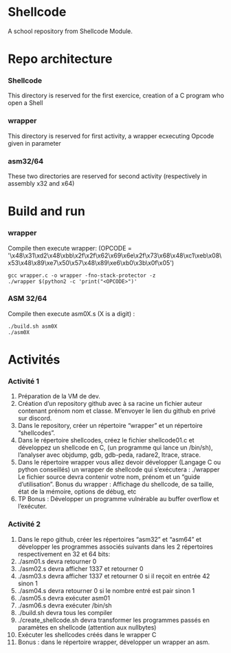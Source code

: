# Shellcode
A school repository from Shellcode Module.

# Repo architecture
### Shellcode
This directory is reserved for the first exercice, creation of a C program who open a Shell 
### wrapper
This directory is reserved for first activity, a wrapper ecxecuting Opcode given in parameter
     
### asm32/64
These two directories are reserved for second activity (respectively in assembly x32 and x64) 

# Build and run
### wrapper
Compile then execute wrapper: 
(OPCODE = '\x48\x31\xd2\x48\xbb\x2f\x2f\x62\x69\x6e\x2f\x73\x68\x48\xc1\xeb\x08\x53\x48\x89\xe7\x50\x57\x48\x89\xe6\xb0\x3b\x0f\x05')
```console
gcc wrapper.c -o wrapper -fno-stack-protector -z
./wrapper $(python2 -c 'print("<OPCODE>")'
```
### ASM 32/64
Compile then execute asm0X.s (X is a digit) : 
```console
./build.sh asm0X
./asm0X
```
# Activités
### Activité 1
1. Préparation de la VM de dev.
2. Création d’un repository github avec à sa racine un fichier auteur contenant prénom nom et classe.
M’envoyer le lien du github en privé sur discord.
3. Dans le repository, créer un répertoire “wrapper” et un répertoire “shellcodes”.
4. Dans le répertoire shellcodes, créez le fichier shellcode01.c et développez un shellcode en C, (un
programme qui lance un /bin/sh), l’analyser avec objdump, gdb, gdb-peda, radare2, ltrace, strace.
5. Dans le répertoire wrapper vous allez devoir développer (Langage C ou python conseillés) un wrapper
de shellcode qui s’exécutera : ./wrapper <shellcode>
Le fichier source devra contenir votre nom, prénom et un “guide d’utilisation”.
Bonus du wrapper : Affichage du shellcode, de sa taille, état de la mémoire, options de débug, etc
6. TP Bonus : Développer un programme vulnérable au buffer overflow et l’exécuter.

### Activité 2
1. Dans le repo github, créer les répertoires “asm32” et “asm64” et développer les programmes associés suivants dans les 2 répertoires respectivement en 32 et 64 bits:
2. ./asm01.s devra retourner 0
3. ./asm02.s devra afficher 1337 et retourner 0
4. ./asm03.s devra afficher 1337 et retourner 0 si il reçoit en entrée 42 sinon 1
5. ./asm04.s devra retourner 0 si le nombre entré est pair sinon 1
6. ./asm05.s devra exécuter asm01
7. ./asm06.s devra exécuter /bin/sh
8. ./build.sh devra tous les compiler
9. ./create_shellcode.sh devra transformer les programmes passés en paramètes en
shellcode (attention aux nullbytes)
10. Exécuter les shellcodes créés dans le wrapper C
11. Bonus : dans le répertoire wrapper, développer un wrapper an asm.

